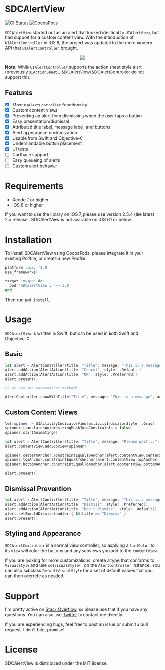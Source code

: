 # SDCAlertView

![CI Status](https://travis-ci.org/sberrevoets/SDCAlertView.svg?branch=master)
![CocoaPods](https://img.shields.io/cocoapods/v/SDCAlertView.svg)

`SDCAlertView` started out as an alert that looked identical to `UIAlertView`, but had support for a custom content view. With the introduction of `UIAlertController` in iOS 8, the project was updated to the more modern API that `UIAlertController` brought.

<p align="center">
<img src="http://sberrevoets.github.io/SDCAlertView/SDCAlertView.gif">
</p>

**Note:** While `UIAlertController` supports the action sheet style alert (previously `UIActionSheet`), SDCAlertView/SDCAlertController do not support this.

## Features

- [x] Most `UIAlertController` functionality
- [x] Custom content views
- [x] Preventing an alert from dismissing when the user taps a button
- [x] Easy presentation/dismissal
- [x] Attributed title label, message label, and buttons
- [x] Alert appearance customization
- [x] Usable from Swift and Objective-C
- [x] Understandable button placement
- [x] UI tests
- [ ] Carthage support
- [ ] Easy queueing of alerts
- [ ] Custom alert behavior

# Requirements

 - Xcode 7 or higher
 - iOS 8 or higher

If you want to use the library on iOS 7, please use version 2.5.4 (the latest 2.x release). SDCAlertView is not available on iOS 6.1 or below.

# Installation

To install SDCAlertView using CocoaPods, please integrate it in your existing Podfile, or create a new Podfile:

```ruby
platform :ios, '8.0'
use_frameworks!

target 'MyApp' do
  pod 'SDCAlertView', '~> 3.0'
end
```

Then run `pod install`.

# Usage
`SDCAlertView` is written in Swift, but can be used in both Swift and Objective-C.

## Basic

```swift
let alert = AlertController(title: "Title", message: "This is a message")
alert.addAction(AlertAction(title: "Cancel", style: .Default))
alert.addAction(AlertAction(title: "OK", style: .Preferred))
alert.present()

// or use the convenience method:

AlertController.showWithTitle("Title", message: "This is a message", actionTitle: "OK")
```

## Custom Content Views

```swift
let spinner = UIActivityIndicatorView(activityIndicatorStyle: .Gray)
spinner.translatesAutoresizingMaskIntoConstraints = false
spinner.startAnimating()

let alert = AlertController(title: "Title", message: "Please wait...")
alert.contentView.addSubview(spinner)

spinner.centerXAnchor.constraintEqualToAnchor(alert.contentView.centerXAnchor).active = true
spinner.topAnchor.constraintEqualToAnchor(alert.contentView.topAnchor).active = true
spinner.bottomAnchor.constraintEqualToAnchor(alert.contentView.bottomAnchor).active = true

alert.present()
```

## Dismissal Prevention

```swift
let alert = AlertController(title: "Title", message: "This is a message")
alert.addAction(AlertAction(title: "Dismiss", style: .Preferred))
alert.addAction(AlertAction(title: "Don't dismiss", style: .Default))
alert.setShouldDismissHandler { $0.title == "Dismiss" }
alert.present()
```

## Styling and Appearance

`SDCAlertController` is a normal view controller, so applying a `tintColor` to its `view` will color the buttons and any subviews you add to the `contentView`.

If you are looking for more customizations, create a type that conforms to `VisualStyle` and use `setVisualStyle()` on the `AlertController` instance. You can also subclass `DefaultVisualStyle` for a set of default values that you can then override as needed.

# Support
I'm pretty active on [Stack Overflow](http://stackoverflow.com/users/751268/scott-berrevoets), so please use that if you have any questions. You can also use [Twitter](http://twitter.com/ScottBerrevoets) to contact me directly.

If you are experiencing bugs, feel free to post an issue or submit a pull request. I don't bite, promise!

# License

SDCAlertView is distributed under the MIT license.
